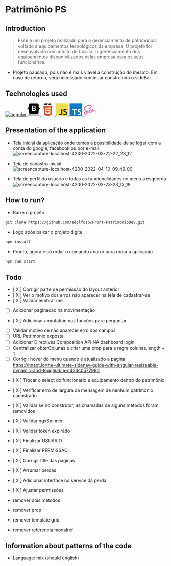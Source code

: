 # Patrimônio PS

## Introduction

> Esse é um projeto realizado para o gerenciamento de patrimônios voltado à equipamentos tecnológicos da empresa. O projeto foi desenvolvido com intuito de facilitar o gerenciamento dos equipamentos disponibilizados pelas empresa para os seus funcionários.
- Projeto pausado, pois não é mais viável a construção do mesmo. Em caso de retorno, será necessário continuar construindo o sideBar

## Technologies used
<p align="left"> <a href="https://angular.io" target="_blank">
 <img src="https://angular.io/assets/images/logos/angular/angular.svg" alt="angular" width="40" height="40"/> </a> <a href="https://azure.microsoft.com/en-in/" target="_blank">
<img src="https://raw.githubusercontent.com/devicons/devicon/master/icons/bootstrap/bootstrap-plain-wordmark.svg" alt="bootstrap" width="40" height="40"/> </a> <a href="https://www.w3schools.com/cs/" target="_blank">
  <img src="https://raw.githubusercontent.com/devicons/devicon/master/icons/html5/html5-original-wordmark.svg" alt="html5" width="40" height="40"/> </a> <a href="https://developer.mozilla.org/en-US/docs/Web/JavaScript" target="_blank">
 <a href="https://www.w3.org/html/" target="_blank"> <img src="https://raw.githubusercontent.com/devicons/devicon/master/icons/javascript/javascript-original.svg" alt="javascript" width="40" height="40"/> </a>
 <a href="https://www.typescriptlang.org/" target="_blank"> <img src="https://raw.githubusercontent.com/devicons/devicon/master/icons/typescript/typescript-original.svg" alt="typescript" width="40" height="40"/> </a>
 <a href="https://sass-lang.com" target="_blank"> <img src="https://raw.githubusercontent.com/devicons/devicon/master/icons/sass/sass-original.svg" alt="sass" width="40" height="40"/> </a>

 ## Presentation of the application

- Tela inicial da aplicação onde temos a possibilidade de se logar com a conta do google, facebook ou por e-mail.
![screencapture-localhost-4200-2022-03-22-22_23_12](https://user-images.githubusercontent.com/39220517/159603798-ec032b56-9bcd-4ea1-9f5e-8fe19c4761d2.png)

- Tela de cadastro inicial
![screencapture-localhost-4200-2022-04-10-09_49_00](https://user-images.githubusercontent.com/39220517/162618989-b5e5b3fd-a509-4cc6-b4fd-d295b5cdb199.png)

- Tela de perfil do usuário e todas as funcionalidades no menu a esquerda
![screencapture-localhost-4200-2022-03-23-23_13_18](https://user-images.githubusercontent.com/39220517/159828610-6c5f5e44-dbf5-43da-943b-1703e6a3e360.png)

 ## How to run?

  - Baixe o projeto
  ```
  git clone https://github.com/adolfosp/Front-PatrimonioDev.git
  ```

  - Logo após baixar o projeto digite
  ```
  npm install
  ```

  - Pronto, agora é só rodar o comando abaixo para rodar a aplicação
  ```
  npm run start
  ```


  ## Todo
- [ X ] Corrigir parte de permissão do layout anterior
- [ X ] Ver o motivo dos erros não aparecer na tela de cadastrar-se
- [ X ] Validar lembrar me
- [ ] Adicionar paginacao na movimentação
- [ X ] Adicionar annotation nas funções para perguntar
- [ ] Validar motivo de não aparecer erro dos campos
- [ ] URL Patrimonio exposta
- [ ] Adicionar Directives Composition API NA dashboard login
- [ ] Centralizar obterColunas e criar uma prop para a regra colunas.length + 1
- [ ] Corrigir hover do menu quando é atualizado a página. https://itnext.io/the-ultimate-sidenav-guide-with-angular-resizeable-dynamic-and-toggleable-c42dc057798d
- [ X ] Trocar o select do funcionario e equipamento dentro do patrimônio
- [ X ] Verificar erro de largura da mensagem de nenhum patrimônio cadastrado
- [ X ] Validar se no construtor, as chamadas de alguns métodos foram removidos
- [ X ] Validar ngxSpinner
- [ X ] Validar token expirado
- [ X ] Finalizar USUÁRIO
- [ X ] Finalizar PERMISSÃO
- [ X ] Corrigir title das páginas
- [ X ] Arrumar perdas
- [ X ] Adicionar interface no service da perda
- [ X ] Ajustar permissões


- remover dois métodos
- remover prop
- remover template grid
- remover referencia modalref

## Information about patterns of the code
- Language: mix (should english)

